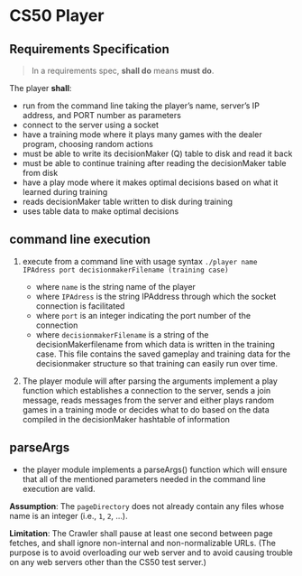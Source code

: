 # CS50 Player
## Requirements Specification

> In a requirements spec, **shall do** means **must do**.


The player  **shall**:

* run from the command line taking the player’s name, server’s IP address, and PORT number as parameters
* connect to the server using a socket
* have a training mode where it plays many games with the dealer program, choosing random actions
* must be able to write its decisionMaker (Q) table to disk and read it back
* must be able to continue training after reading the decisionMaker table from disk
* have a play mode where it makes optimal decisions based on what it learned during training
* reads decisionMaker table written to disk during training
* uses table data to make optimal decisions

## command line execution
1. execute from a command line with usage syntax `./player name IPAdress port decisionmakerFilename (training case)`
    * where `name` is the string name of the player
    * where `IPAdress` is the string IPAddress through which the socket connection is facilitated
    * where `port` is an integer indicating the port number of the connection
    * where `decisionmakerFilename` is a string of the decisionMakerfilename from which data is written in the training case. This file contains the saved gameplay and training data for the decisionmaker structure so that training can easily run over time.
    
2. The player module will after parsing the arguments implement a play function which establishes a connection to the server, sends a join message, reads messages from the server and either plays random games in a training mode or decides what to do based on the data compiled in the decisionMaker hashtable of information 

## parseArgs 
* the player module implements a parseArgs() function which will ensure that all of the mentioned parameters needed in the command line execution are valid.

**Assumption**:
The `pageDirectory` does not already contain any files whose name is an integer (i.e., `1`, `2`, ...).

**Limitation**:
The Crawler shall pause at least one second between page fetches, and shall ignore non-internal and non-normalizable URLs.
(The purpose is to avoid overloading our web server and to avoid causing trouble on any web servers other than the CS50 test server.)